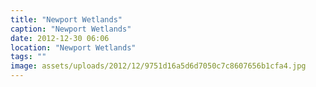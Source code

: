 ```yaml
---
title: "Newport Wetlands"
caption: "Newport Wetlands"
date: 2012-12-30 06:06
location: "Newport Wetlands"
tags: ""
image: assets/uploads/2012/12/9751d16a5d6d7050c7c8607656b1cfa4.jpg
---
```

